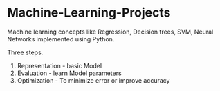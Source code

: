 # Machine-Learning-Projects
Machine learning concepts like Regression, Decision trees, SVM, Neural Networks implemented using Python.

Three steps.
1) Representation - basic Model
2) Evaluation     - learn Model parameters
3) Optimization   - To minimize error or improve accuracy
